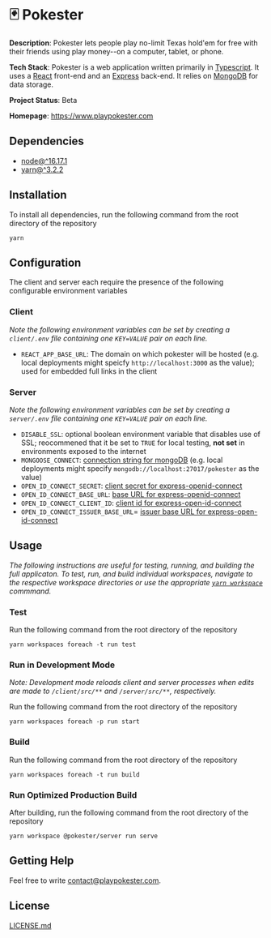 # 🃏 Pokester

**Description**: Pokester lets people play no-limit Texas hold'em for free with their friends using play money--on a computer, tablet, or phone.

**Tech Stack**: Pokester is a web application written primarily in [Typescript](https://www.typescriptlang.org/). It uses a [React](https://reactjs.org/) front-end and an [Express](https://expressjs.com/) back-end. It relies on [MongoDB](https://www.mongodb.com/) for data storage.

**Project Status**: Beta

**Homepage**: https://www.playpokester.com

## Dependencies

- [node@^16.17.1](https://nodejs.org/en/)
- [yarn@^3.2.2](https://yarnpkg.com/getting-started/install)

## Installation

To install all dependencies, run the following command from the root directory of the repository

`yarn`

## Configuration

The client and server each require the presence of the following configurable environment variables

### Client

_Note the following environment variables can be set by creating a `client/.env` file containing one `KEY=VALUE` pair on each line._

- `REACT_APP_BASE_URL`: The domain on which pokester will be hosted (e.g. local deployments might speicfy `http://localhost:3000` as the value); used for embedded full links in the client

### Server

_Note the following environment variables can be set by creating a `server/.env` file containing one `KEY=VALUE` pair on each line._

- `DISABLE_SSL`: optional boolean environment variable that disables use of SSL; reocommened that it be set to `TRUE` for local testing, **not set** in environments exposed to the internet
- `MONGOOSE_CONNECT`: [connection string for mongoDB](https://www.mongodb.com/docs/manual/reference/connection-string/) (e.g. local deployments might specify `mongodb://localhost:27017/pokester` as the value)
- `OPEN_ID_CONNECT_SECRET`: [client secret for express-openid-connect](https://auth0.github.io/express-openid-connect/interfaces/configparams.html#secret)
- `OPEN_ID_CONNECT_BASE_URL`: [base URL for express-openid-connect](https://auth0.github.io/express-openid-connect/interfaces/configparams.html#baseurl)
- `OPEN_ID_CONNECT_CLIENT_ID`: [client id for express-open-id-connect](https://auth0.github.io/express-openid-connect/interfaces/configparams.html#clientid)
- `OPEN_ID_CONNECT_ISSUER_BASE_URL`= [issuer base URL for express-open-id-connect](https://auth0.github.io/express-openid-connect/interfaces/configparams.html#issuerbaseurl)

## Usage

_The following instructions are useful for testing, running, and building the full applicaton. To test, run, and build individual workspaces, navigate to the respective workspace directories or use the appropriate [`yarn workspace`](https://yarnpkg.com/cli/workspace) commmand._

### Test

Run the following command from the root directory of the repository

`yarn workspaces foreach -t run test`

### Run in Development Mode

_Note: Development mode reloads client and server processes when edits are made to `/client/src/**` and `/server/src/**`, respectively._

Run the following command from the root directory of the repository

`yarn workspaces foreach -p run start`

### Build

Run the following command from the root directory of the repository

`yarn workspaces foreach -t run build`

### Run Optimized Production Build

After building, run the following command from the root directory of the repository

`yarn workspace @pokester/server run serve`

## Getting Help

Feel free to write contact@playpokester.com.

## License

[LICENSE.md](/LICENSE.md)
